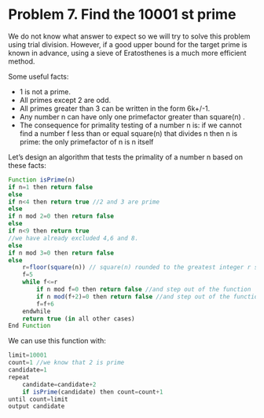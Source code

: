 # Problem 7. Find the 10001 st prime

We do not know what answer to expect so we will try to solve this problem using trial
division. However, if a good upper bound for the target prime is known in advance, using a
sieve of Eratosthenes is a much more efficient method.

Some useful facts:
- 1 is not a prime.
- All primes except 2 are odd.
- All primes greater than 3 can be written in the form 6k+/-1.
- Any number n can have only one primefactor greater than square(n) .
- The consequence for primality testing of a number n is: if we cannot find a number f less than
or equal square(n) that divides n then n is prime: the only primefactor of n is n itself

Let’s design an algorithm that tests the primality of a number n based on these facts:
```javascript
Function isPrime(n)
if n=1 then return false
else
if n<4 then return true //2 and 3 are prime
else
if n mod 2=0 then return false
else
if n<9 then return true
//we have already excluded 4,6 and 8.
else
if n mod 3=0 then return false
else
    r=floor(square(n)) // square(n) rounded to the greatest integer r so that r*r<=n
    f=5
    while f<=r
        if n mod f=0 then return false //and step out of the function
        if n mod(f+2)=0 then return false //and step out of the function
        f=f+6
    endwhile
    return true (in all other cases)
End Function
```
We can use this function with:
```javascript
limit=10001
count=1 //we know that 2 is prime
candidate=1
repeat
    candidate=candidate+2
    if isPrime(candidate) then count=count+1
until count=limit
output candidate
```